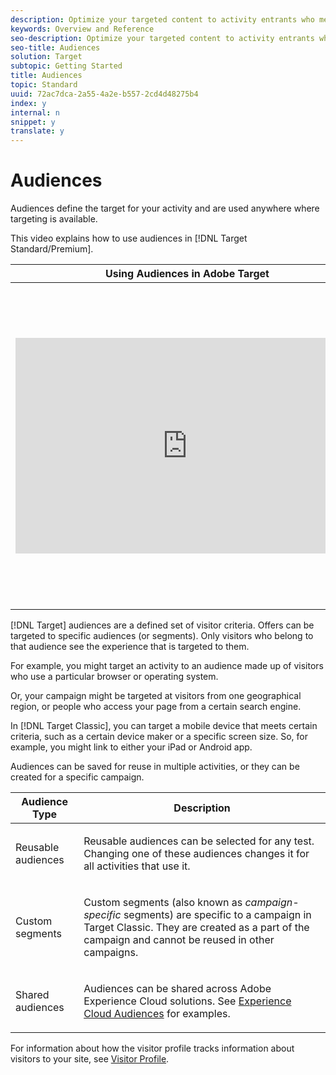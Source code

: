 ```yaml
---
description: Optimize your targeted content to activity entrants who meet specific criteria.
keywords: Overview and Reference
seo-description: Optimize your targeted content to activity entrants who meet specific criteria.
seo-title: Audiences
solution: Target
subtopic: Getting Started
title: Audiences
topic: Standard
uuid: 72ac7dca-2a55-4a2e-b557-2cd4d48275b4
index: y
internal: n
snippet: y
translate: y
---
```


# Audiences

Audiences define the target for your activity and are used anywhere where targeting is available. 

This video explains how to use audiences in [!DNL  Target Standard/Premium]. 



<table id="table_C56F4BE9B867463380013C584D97DAD2"> 
 <thead> 
  <tr> 
   <th class="entry" colspan="2"> Using Audiences in Adobe Target </th> 
   <th colname="col3" class="entry"> 6:21 </th> 
  </tr>
 </thead>
 <tbody> 
  <tr> 
   <td colspan="2"> <p> 
     <div width="550" class="video-iframe"> 
      <iframe src="https://www.youtube.com/embed/TAMBpW9vpOI/" frameborder="0" webkitallowfullscreen="true" mozallowfullscreen="true" oallowfullscreen="true" msallowfullscreen="true" allowfullscreen="allowfullscreen" scrolling="no" width="550" height="345">https://www.youtube.com/embed/TAMBpW9vpOI/</iframe>
     </div> </p> </td> 
   <td colname="col3"> <p> 
     <ul id="ul_B17C3EFA4B664415AE0159E418FF45C4"> 
      <li id="li_22FFA0494744455EA8692DCCE1FB00FE"> <p>Explain the term "Audience" </p> </li> 
      <li id="li_9ACB91E8D9BB4FE2832793AC24600086"> <p>Explain the two ways audiences are used for optimization </p> </li> 
      <li id="li_9FF39A4E03F74DCF82CF8A606179E227"> <p>Find audiences in the Audiences list </p> </li> 
      <li id="li_53EBF708110F46E18796B8904081448A"> <p>Target an activity to an audience </p> </li> 
      <li id="li_9741785E540043D0B399A09869B8E23F"> <p> Use audiences for passive reporting in an activity </p> </li> 
     </ul> </p> </td> 
  </tr> 
 </tbody> 
</table>

[!DNL  Target] audiences are a defined set of visitor criteria. Offers can be targeted to specific audiences (or segments). Only visitors who belong to that audience see the experience that is targeted to them. 



For example, you might target an activity to an audience made up of visitors who use a particular browser or operating system. 

Or, your campaign might be targeted at visitors from one geographical region, or people who access your page from a certain search engine. 

In [!DNL  Target Classic], you can target a mobile device that meets certain criteria, such as a certain device maker or a specific screen size. So, for example, you might link to either your iPad or Android app. 

Audiences can be saved for reuse in multiple activities, or they can be created for a specific campaign. 



<table id="table_8293411EA6844B0488254DDE98864C9F"> 
 <thead> 
  <tr> 
   <th colname="col1" class="entry"> Audience Type </th> 
   <th colname="col2" class="entry"> Description </th> 
  </tr>
 </thead>
 <tbody> 
  <tr> 
   <td colname="col1"> <p>Reusable audiences </p> </td> 
   <td colname="col2"> <p>Reusable audiences can be selected for any test. Changing one of these audiences changes it for all activities that use it. </p> </td> 
  </tr> 
  <tr> 
   <td colname="col1"> <p>Custom segments </p> </td> 
   <td colname="col2"> <p>Custom segments (also known as <i>campaign-specific</i> segments) are specific to a campaign in <span class="keyword"> Target Classic</span>. They are created as a part of the campaign and cannot be reused in other campaigns. </p> </td> 
  </tr> 
  <tr> 
   <td colname="col1"> <p>Shared audiences </p> </td> 
   <td colname="col2"> <p>Audiences can be shared across <span class="keyword"> Adobe Experience Cloud solutions</span>. See <a href="https://marketing.adobe.com/resources/help/en_US/mcloud/audience_library.html" format="https" scope="external"> Experience Cloud Audiences</a> for examples. </p> </td> 
  </tr> 
 </tbody> 
</table>

For information about how the visitor profile tracks information about visitors to your site, see [ Visitor Profile](c_visitor_profile.md#concept_5E53D1A6DF224D7BAE76F4AE390B9DA1). 
